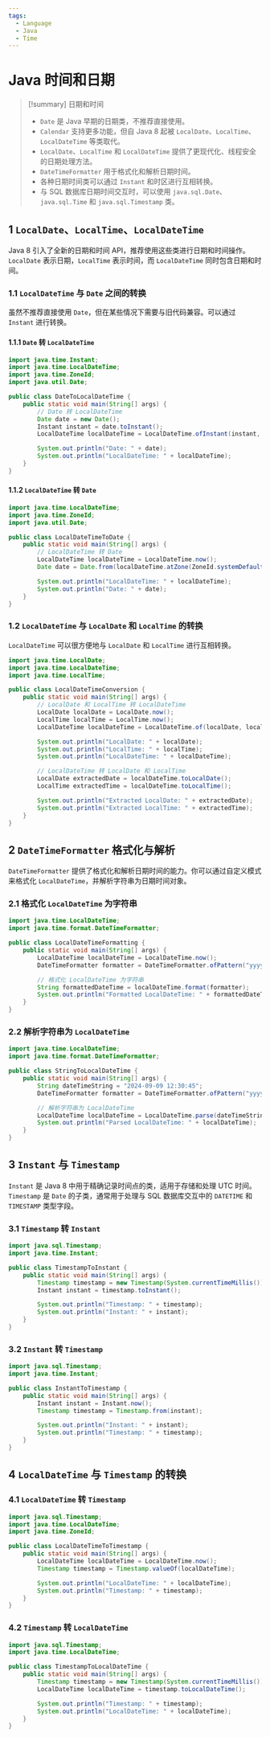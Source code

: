 ```yaml
---
tags:
  - Language
  - Java
  - Time
---
```


# Java 时间和日期

> [!summary] 日期和时间
>
> - `Date` 是 Java 早期的日期类，不推荐直接使用。
> - `Calendar` 支持更多功能，但自 Java 8 起被 `LocalDate`、`LocalTime`、`LocalDateTime` 等类取代。
> - `LocalDate`、`LocalTime` 和 `LocalDateTime` 提供了更现代化、线程安全的日期处理方法。
> - `DateTimeFormatter` 用于格式化和解析日期时间。
> - 各种日期时间类可以通过 `Instant` 和时区进行互相转换。
> - 与 SQL 数据库日期时间交互时，可以使用 `java.sql.Date`、`java.sql.Time` 和 `java.sql.Timestamp` 类。

## 1 `LocalDate`、`LocalTime`、`LocalDateTime`

Java 8 引入了全新的日期和时间 API，推荐使用这些类进行日期和时间操作。`LocalDate` 表示日期，`LocalTime` 表示时间，而 `LocalDateTime` 同时包含日期和时间。

### 1.1 `LocalDateTime` 与 `Date` 之间的转换

虽然不推荐直接使用 `Date`，但在某些情况下需要与旧代码兼容。可以通过 `Instant` 进行转换。

#### 1.1.1 `Date` 转 `LocalDateTime`

```java
import java.time.Instant;
import java.time.LocalDateTime;
import java.time.ZoneId;
import java.util.Date;

public class DateToLocalDateTime {
    public static void main(String[] args) {
        // Date 转 LocalDateTime
        Date date = new Date();
        Instant instant = date.toInstant();
        LocalDateTime localDateTime = LocalDateTime.ofInstant(instant, ZoneId.systemDefault());

        System.out.println("Date: " + date);
        System.out.println("LocalDateTime: " + localDateTime);
    }
}
```

#### 1.1.2 `LocalDateTime` 转 `Date`

```java
import java.time.LocalDateTime;
import java.time.ZoneId;
import java.util.Date;

public class LocalDateTimeToDate {
    public static void main(String[] args) {
        // LocalDateTime 转 Date
        LocalDateTime localDateTime = LocalDateTime.now();
        Date date = Date.from(localDateTime.atZone(ZoneId.systemDefault()).toInstant());

        System.out.println("LocalDateTime: " + localDateTime);
        System.out.println("Date: " + date);
    }
}
```

### 1.2 `LocalDateTime` 与 `LocalDate` 和 `LocalTime` 的转换

`LocalDateTime` 可以很方便地与 `LocalDate` 和 `LocalTime` 进行互相转换。

```java
import java.time.LocalDate;
import java.time.LocalDateTime;
import java.time.LocalTime;

public class LocalDateTimeConversion {
    public static void main(String[] args) {
        // LocalDate 和 LocalTime 转 LocalDateTime
        LocalDate localDate = LocalDate.now();
        LocalTime localTime = LocalTime.now();
        LocalDateTime localDateTime = LocalDateTime.of(localDate, localTime);

        System.out.println("LocalDate: " + localDate);
        System.out.println("LocalTime: " + localTime);
        System.out.println("LocalDateTime: " + localDateTime);

        // LocalDateTime 转 LocalDate 和 LocalTime
        LocalDate extractedDate = localDateTime.toLocalDate();
        LocalTime extractedTime = localDateTime.toLocalTime();

        System.out.println("Extracted LocalDate: " + extractedDate);
        System.out.println("Extracted LocalTime: " + extractedTime);
    }
}
```

## 2 `DateTimeFormatter` 格式化与解析

`DateTimeFormatter` 提供了格式化和解析日期时间的能力。你可以通过自定义模式来格式化 `LocalDateTime`，并解析字符串为日期时间对象。

### 2.1 格式化 `LocalDateTime` 为字符串

```java
import java.time.LocalDateTime;
import java.time.format.DateTimeFormatter;

public class LocalDateTimeFormatting {
    public static void main(String[] args) {
        LocalDateTime localDateTime = LocalDateTime.now();
        DateTimeFormatter formatter = DateTimeFormatter.ofPattern("yyyy-MM-dd HH:mm:ss");

        // 格式化 LocalDateTime 为字符串
        String formattedDateTime = localDateTime.format(formatter);
        System.out.println("Formatted LocalDateTime: " + formattedDateTime);
    }
}
```

### 2.2 解析字符串为 `LocalDateTime`

```java
import java.time.LocalDateTime;
import java.time.format.DateTimeFormatter;

public class StringToLocalDateTime {
    public static void main(String[] args) {
        String dateTimeString = "2024-09-09 12:30:45";
        DateTimeFormatter formatter = DateTimeFormatter.ofPattern("yyyy-MM-dd HH:mm:ss");

        // 解析字符串为 LocalDateTime
        LocalDateTime localDateTime = LocalDateTime.parse(dateTimeString, formatter);
        System.out.println("Parsed LocalDateTime: " + localDateTime);
    }
}
```

## 3 `Instant` 与 `Timestamp`

`Instant` 是 Java 8 中用于精确记录时间点的类，适用于存储和处理 UTC 时间。`Timestamp` 是 `Date` 的子类，通常用于处理与 SQL 数据库交互中的 `DATETIME` 和 `TIMESTAMP` 类型字段。

### 3.1 `Timestamp` 转 `Instant`

```java
import java.sql.Timestamp;
import java.time.Instant;

public class TimestampToInstant {
    public static void main(String[] args) {
        Timestamp timestamp = new Timestamp(System.currentTimeMillis());
        Instant instant = timestamp.toInstant();

        System.out.println("Timestamp: " + timestamp);
        System.out.println("Instant: " + instant);
    }
}
```

### 3.2 `Instant` 转 `Timestamp`

```java
import java.sql.Timestamp;
import java.time.Instant;

public class InstantToTimestamp {
    public static void main(String[] args) {
        Instant instant = Instant.now();
        Timestamp timestamp = Timestamp.from(instant);

        System.out.println("Instant: " + instant);
        System.out.println("Timestamp: " + timestamp);
    }
}
```

## 4 `LocalDateTime` 与 `Timestamp` 的转换

### 4.1 `LocalDateTime` 转 `Timestamp`

```java
import java.sql.Timestamp;
import java.time.LocalDateTime;
import java.time.ZoneId;

public class LocalDateTimeToTimestamp {
    public static void main(String[] args) {
        LocalDateTime localDateTime = LocalDateTime.now();
        Timestamp timestamp = Timestamp.valueOf(localDateTime);

        System.out.println("LocalDateTime: " + localDateTime);
        System.out.println("Timestamp: " + timestamp);
    }
}
```

### 4.2 `Timestamp` 转 `LocalDateTime`

```java
import java.sql.Timestamp;
import java.time.LocalDateTime;

public class TimestampToLocalDateTime {
    public static void main(String[] args) {
        Timestamp timestamp = new Timestamp(System.currentTimeMillis());
        LocalDateTime localDateTime = timestamp.toLocalDateTime();

        System.out.println("Timestamp: " + timestamp);
        System.out.println("LocalDateTime: " + localDateTime);
    }
}
```
